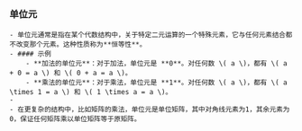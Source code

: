 ### 单位元
	- 单位元通常是指在某个代数结构中，关于特定二元运算的一个特殊元素，它与任何元素结合都不改变那个元素。这种性质称为**恒等性**。
	- #### 示例
		- **加法的单位元**：对于加法，单位元是 **0**。对任何数 \( a \)，都有 \( a + 0 = a \) 和 \( 0 + a = a \)。
		- **乘法的单位元**：对于乘法，单位元是 **1**。对任何数 \( a \)，都有 \( a \times 1 = a \) 和 \( 1 \times a = a \)。
	-
	- 在更复杂的结构中，比如矩阵的乘法，单位元是单位矩阵，其中对角线元素为1，其余元素为0，保证任何矩阵乘以单位矩阵等于原矩阵。